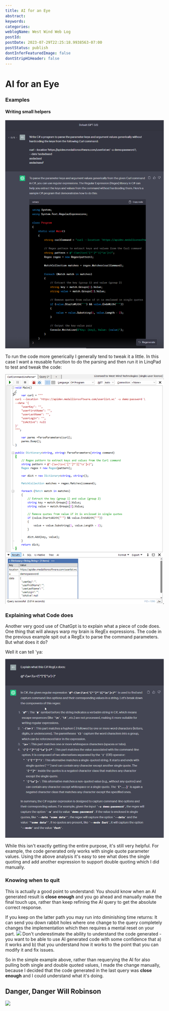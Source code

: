 ```yaml
---
title: AI for an Eye
abstract: 
keywords: 
categories: 
weblogName: West Wind Web Log
postId: 
postDate: 2023-07-29T22:25:18.9938563-07:00
postStatus: publish
dontInferFeaturedImage: false
dontStripH1Header: false
---
```

# AI for an Eye


### Examples

#### Writing small helpers

![](ChatGPT.png)

To run the code more generically I generally tend to tweak it a little. In this case I want a reusable function to do the parsing and then run it in LinqPad to test and tweak the code:

![](LinqPadTryOutGptCode.png)

### Explaining what Code does
Another very good use of ChatGpt is to explain what a piece of code does. One thing that will always warp my brain is RegEx expressions. The code in the previous example spit out a RegEx to parse the command parameters. But what does it do?

Well it can tell 'ya:

![](ExplainRegEx.png)

While this isn't exactly getting the entire purpose, it's still very helpful. For example, the code generated only works with single quote parameter values. Using the above analysis it's easy to see what does the single quoting and add another expression to support double quoting which I did manually.

### Knowing when to quit
This is actually a good point to understand: You should know when an AI generated result is **close enough** and you go ahead and manually make the final touch ups, rather than keep refining the AI query to get the absolute correct response. 

If you keep on the latter path you may run into diminishing time returns: It can send you down rabbit holes where one change to the query completely changes the implementation which then requires a mental reset on your part.
![](https://westwindserverstorage.blob.core.windows.net/blogimages/2023/08/01/ChatGPT.png)
Don't underestimate the ability to understand the code generated - you want to be able to use AI generated code with some confidence that a) it works and b) that you understand how it works to the point that you can modify it and fix issues.

So in the simple example above, rather than requerying the AI for also pulling both single and double quoted values, I made the change manually, because I decided that the code generated in the last query was **close enough** and I could understand what it's doing.

## Danger, Danger Will Robinson
![](https://westwindserverstorage.blob.core.windows.net/blogimages/2023/08/01/fc7446e3.png)